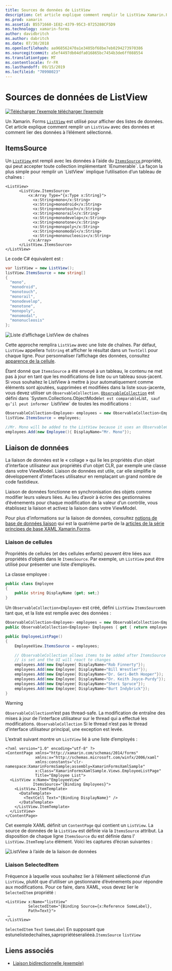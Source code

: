 ```yaml
---
title: Sources de données de ListView
description: Cet article explique comment remplir le ListView Xamarin.Forms avec des données et comment utiliser la liaison de données avec un ListView.
ms.prod: xamarin
ms.assetid: B5571660-1E82-4379-95C3-0725288CF5D9
ms.technology: xamarin-forms
author: davidbritch
ms.author: dabritch
ms.date: 07/30/2018
ms.openlocfilehash: aa968562470a1e3405bf68be7eb0294273970386
ms.sourcegitcommit: a5ef4497db04dfa016865bc7454b3de6ff088554
ms.translationtype: MT
ms.contentlocale: fr-FR
ms.lasthandoff: 09/15/2019
ms.locfileid: "70998023"
---
```

# <a name="listview-data-sources"></a>Sources de données de ListView

[![Télécharger l’exemple](~/media/shared/download.png) télécharger l’exemple](https://docs.microsoft.com/samples/xamarin/xamarin-forms-samples/userinterface-listview-switchentrytwobinding)

Un Xamarin. Forms [`ListView`](xref:Xamarin.Forms.ListView) est utilisé pour afficher des listes de données. Cet article explique comment remplir un `ListView` avec des données et comment lier des données à l’élément sélectionné.

## <a name="itemssource"></a>ItemsSource

Un [ `ListView` ](xref:Xamarin.Forms.ListView) est rempli avec les données à l’aide du [ `ItemsSource` ](xref:Xamarin.Forms.ItemsView`1.ItemsSource) propriété, qui peut accepter toute collection implémentant `IEnumerable`. La façon la plus simple pour remplir un `ListView` implique l’utilisation d’un tableau de chaînes :

```xaml
<ListView>
      <ListView.ItemsSource>
          <x:Array Type="{x:Type x:String}">
            <x:String>mono</x:String>
            <x:String>monodroid</x:String>
            <x:String>monotouch</x:String>
            <x:String>monorail</x:String>
            <x:String>monodevelop</x:String>
            <x:String>monotone</x:String>
            <x:String>monopoly</x:String>
            <x:String>monomodal</x:String>
            <x:String>mononucleosis</x:String>
          </x:Array>
      </ListView.ItemsSource>
</ListView>
```

Le code C# équivalent est :

```csharp
var listView = new ListView();
listView.ItemsSource = new string[]
{
  "mono",
  "monodroid",
  "monotouch",
  "monorail",
  "monodevelop",
  "monotone",
  "monopoly",
  "monomodal",
  "mononucleosis"
};
```

![](data-and-databinding-images/itemssource-simple.png "Liste d’affichage ListView de chaînes")

Cette approche remplira `ListView` avec une liste de chaînes. Par défaut, `ListView` appellera `ToString` et afficher le résultat dans un `TextCell` pour chaque ligne. Pour personnaliser l’affichage des données, consultez [apparence de la cellule](~/xamarin-forms/user-interface/listview/customizing-cell-appearance.md).

Étant donné que `ItemsSource` a été envoyé à un tableau, le contenu ne met pas à jour en tant que les modifications de liste ou un tableau sous-jacent. Si vous souhaitez le ListView à mettre à jour automatiquement comme éléments sont ajoutées, supprimées et modifiées dans la liste sous-jacente, vous devez utiliser un `ObservableCollection`. [`ObservableCollection`](xref:System.Collections.ObjectModel.ObservableCollection`1) est défini dans `System.Collections.ObjectModel` et est comparable `List`, sauf qu’il peut informer `ListView` de toutes les modifications :

```csharp
ObservableCollection<Employee> employees = new ObservableCollection<Employee>();
listView.ItemsSource = employees;

//Mr. Mono will be added to the ListView because it uses an ObservableCollection
employees.Add(new Employee(){ DisplayName="Mr. Mono"});
```

## <a name="data-binding"></a>Liaison de données

La liaison de données est le « collage » qui lie les propriétés d’un objet d’interface utilisateur aux propriétés d’un objet CLR, par exemple une classe dans votre ViewModel. Liaison de données est utile, car elle simplifie le développement d’interfaces utilisateur en remplaçant un grand nombre de code fastidieux.

Liaison de données fonctionne en synchronisation des objets comme modifier leurs valeurs liées. Au lieu d’avoir à écrire des gestionnaires d’événements pour chaque modification de la valeur d’un contrôle, vous établissez la liaison et activez la liaison dans votre ViewModel.

Pour plus d’informations sur la liaison de données, consultez [notions de base de données liaison](~/xamarin-forms/xaml/xaml-basics/data-binding-basics.md) qui est la quatrième partie de la [articles de la série principes de base XAML Xamarin.Forms](~/xamarin-forms/xaml/xaml-basics/index.md).

### <a name="binding-cells"></a>Liaison de cellules

Propriétés de cellules (et des cellules enfants) peuvent être liées aux propriétés d’objets dans le `ItemsSource`. Par exemple, un `ListView` peut être utilisé pour présenter une liste d’employés.

La classe employee :

```csharp
public class Employee
{
    public string DisplayName {get; set;}
}
```

Un `ObservableCollection<Employee>` est créé, défini `ListView` `ItemsSource`en tant que, et la liste est remplie avec des données :

```csharp
ObservableCollection<Employee> employees = new ObservableCollection<Employee>();
public ObservableCollection<Employee> Employees { get { return employees; }}

public EmployeeListPage()
{
    EmployeeView.ItemsSource = employees;

    // ObservableCollection allows items to be added after ItemsSource
    // is set and the UI will react to changes
    employees.Add(new Employee{ DisplayName="Rob Finnerty"});
    employees.Add(new Employee{ DisplayName="Bill Wrestler"});
    employees.Add(new Employee{ DisplayName="Dr. Geri-Beth Hooper"});
    employees.Add(new Employee{ DisplayName="Dr. Keith Joyce-Purdy"});
    employees.Add(new Employee{ DisplayName="Sheri Spruce"});
    employees.Add(new Employee{ DisplayName="Burt Indybrick"});
}
```

> [!WARNING]
> `ObservableCollection`n’est pas thread-safe. La modification de entraîne des mises à jour de l’interface utilisateur sur le thread qui a effectué les modifications. `ObservableCollection` Si le thread n’est pas le thread d’interface utilisateur principal, une exception est levée.

L’extrait suivant montre un `ListView` lié à une liste d’employés :

```xaml
<?xml version="1.0" encoding="utf-8" ?>
<ContentPage xmlns="http://xamarin.com/schemas/2014/forms"
             xmlns:x="http://schemas.microsoft.com/winfx/2006/xaml"
             xmlns:constants="clr-namespace:XamarinFormsSample;assembly=XamarinFormsXamlSample"
             x:Class="XamarinFormsXamlSample.Views.EmployeeListPage"
             Title="Employee List">
  <ListView x:Name="EmployeeView"
            ItemsSource="{Binding Employees}">
    <ListView.ItemTemplate>
      <DataTemplate>
        <TextCell Text="{Binding DisplayName}" />
      </DataTemplate>
    </ListView.ItemTemplate>
  </ListView>
</ContentPage>
```

Cet exemple XAML définit un `ContentPage` qui contient un `ListView`. La source de données de la `ListView` est définie via la `ItemsSource` attribut. La disposition de chaque ligne `ItemsSource` du est définie dans l' `ListView.ItemTemplate` élément. Voici les captures d’écran suivantes :

![](data-and-databinding-images/bound-data.png "ListView à l’aide de la liaison de données")

### <a name="binding-selecteditem"></a>Liaison SelectedItem

Fréquence à laquelle vous souhaitez lier à l’élément sélectionné d’un `ListView`, plutôt que d’utiliser un gestionnaire d’événements pour répondre aux modifications. Pour ce faire, dans XAML, vous devez lier le `SelectedItem` propriété :

```xaml
<ListView x:Name="listView"
          SelectedItem="{Binding Source={x:Reference SomeLabel},
          Path=Text}">
 …
</ListView>
```

`SelectedItem` `Text` `SomeLabel` En supposant que estunelistedechaînes,sapropriétéseraliéeà.`ItemsSource` `listView`

## <a name="related-links"></a>Liens associés

- [Liaison bidirectionnelle (exemple)](https://docs.microsoft.com/samples/xamarin/xamarin-forms-samples/userinterface-listview-switchentrytwobinding)
